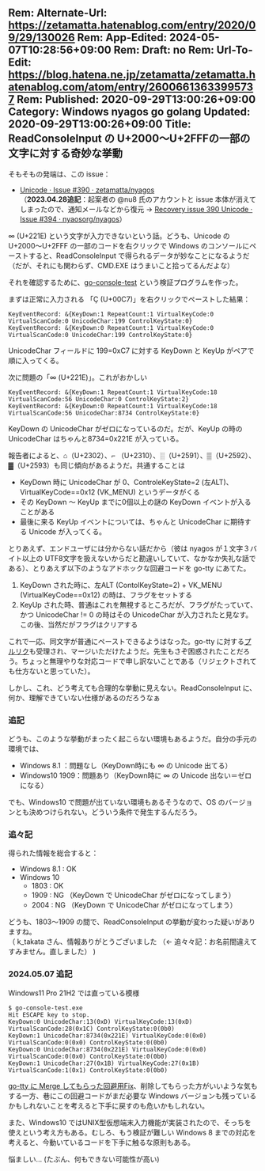 Rem: Alternate-Url: https://zetamatta.hatenablog.com/entry/2020/09/29/130026
Rem: App-Edited: 2024-05-07T10:28:56+09:00
Rem: Draft: no
Rem: Url-To-Edit: https://blog.hatena.ne.jp/zetamatta/zetamatta.hatenablog.com/atom/entry/26006613633995737
Rem: Published: 2020-09-29T13:00:26+09:00
Category: Windows nyagos go golang
Updated: 2020-09-29T13:00:26+09:00
Title: ReadConsoleInput の U+2000～U+2FFFの一部の文字に対する奇妙な挙動
---
そもそもの発端は、この issue：

* [Unicode · Issue #390 · zetamatta/nyagos](https://github.com/zetamatta/nyagos/issues/390)  
  （**2023.04.28追記**：起案者の @nu8 氏のアカウントと issue 本体が消えてしまったので、通知メールなどから復元 → [Recovery issue 390 Unicode · Issue #394 · nyaosorg/nyagos](https://github.com/nyaosorg/nyagos/issues/394)）

∞ (U+221E) という文字が入力できないという話。どうも、Unicode の U+2000～U+2FFF の一部のコードを右クリックで Windows のコンソールにペーストすると、ReadConsoleInput で得られるデータが妙なことになるようだ（だが、それにも関わらず、CMD.EXE はうまいこと拾ってるんだよな）

それを確認するために、[go-console-test](https://github.com/zetamatta/go-console-test) という検証プログラムを作った。

まずは正常に入力される 「Ç (U+00C7)」を右クリックでペーストした結果：

```
KeyEventRecord: &{KeyDown:1 RepeatCount:1 VirtualKeyCode:0 VirtualScanCode:0 UnicodeChar:199 ControlKeyState:0}
KeyEventRecord: &{KeyDown:0 RepeatCount:1 VirtualKeyCode:0 VirtualScanCode:0 UnicodeChar:199 ControlKeyState:0}
```

UnicodeChar フィールドに 199=0xC7 に対する KeyDown と KeyUp がペアで順に入ってくる。

次に問題の「∞ (U+221E)」。これがおかしい

```
KeyEventRecord: &{KeyDown:1 RepeatCount:1 VirtualKeyCode:18 VirtualScanCode:56 UnicodeChar:0 ControlKeyState:2}
KeyEventRecord: &{KeyDown:0 RepeatCount:1 VirtualKeyCode:18 VirtualScanCode:56 UnicodeChar:8734 ControlKeyState:0}
```

KeyDown の UnicodeChar がゼロになっているのだ。だが、KeyUp の時の UnicodeChar はちゃんと8734=0x221E が入っている。

報告者によると、⌂（U+2302）、⌐ （U+2310）、░（U+2591）、▒（U+2592）、▓（U+2593）も同じ傾向があるようだ。共通することは

* KeyDown 時に UnicodeChar が 0、ControleKeyState=2 (左ALT)、VirtualKeyCode==0x12 (VK_MENU) というデータがくる
* その KeyDown ～ KeyUp までに0個以上の謎の KeyDown イベントが入ることがある
* 最後に来る KeyUp イベントについては、ちゃんと UnicodeChar に期待する Unicode が入ってくる。

とりあえず、エンドユーザには分からない話だから（彼は nyagos が１文字３バイト以上の UTF8文字を扱えないからだと勘違いしていて、なかなか失礼な話である）、とりあえず以下のようなアドホックな回避コードを go-tty にあてた。

1. KeyDown された時に、左ALT (ContolKeyState=2) + VK_MENU (VirtualKeyCode==0x12) の時は、フラグをセットする
2. KeyUp された時、普通はこれを無視するところだが、フラグがたっていて、かつ UnicodeChar != 0 の時はその UnicodeChar が入力されたと見なす。この後、当然だがフラグはクリアする

これで一応、同文字が普通にペーストできるようはなった。go-tty に対する[プルリク](https://github.com/mattn/go-tty/pull/38)も受理され、マージいただけたようだ。先生もさぞ困惑されたことだろう。ちょっと無理やりな対応コードで申し訳ないことである（リジェクトされても仕方ないと思っていた）。

しかし、これ、どう考えても合理的な挙動に見えない。ReadConsoleInput に、何か、理解できていない仕様があるのだろうなぁ

### 追記

どうも、このような挙動がまったく起こらない環境もあるようだ。自分の手元の環境では、

* Windows 8.1 ：問題なし（KeyDown時にも ∞ の Unicode 出てる）
* Windows10 1909：問題あり（KeyDown時に ∞ の Unicode 出ない＝ゼロになる）

でも、Windows10 で問題が出ていない環境もあるそうなので、OS のバージョンとも決めつけられない。どういう条件で発生するんだろう。

### 追々記

得られた情報を総合すると：

* Windows 8.1 : OK
* Windows 10
    * 1803 : OK
    * 1909 : NG （KeyDown で UnicodeChar がゼロになってしまう）
    * 2004 : NG （KeyDown で UnicodeChar がゼロになってしまう）

どうも、1803～1909 の間で、ReadConsoleInput の挙動が変わった疑いがありますね。  
（ k\_takata さん、情報ありがとうございました （← 追々々記：お名前間違えてすみません。直しました） )

### 2024.05.07 追記

Windows11 Pro 21H2 では直っている模様

```
$ go-console-test.exe
Hit ESCAPE key to stop.
KeyDown:0 UnicodeChar:13(0xD) VirtualKeyCode:13(0xD) VirtualScanCode:28(0x1C) ControlKeyState:0(0b0)
KeyDown:1 UnicodeChar:8734(0x221E) VirtualKeyCode:0(0x0) VirtualScanCode:0(0x0) ControlKeyState:0(0b0)
KeyDown:0 UnicodeChar:8734(0x221E) VirtualKeyCode:0(0x0) VirtualScanCode:0(0x0) ControlKeyState:0(0b0)
KeyDown:1 UnicodeChar:27(0x1B) VirtualKeyCode:27(0x1B) VirtualScanCode:1(0x1) ControlKeyState:0(0b0)
```

[go-tty に Merge してもらった回避用Fix][PR]、削除してもらった方がいいような気もする一方、巷にこの回避コードがまだ必要な Windows バージョンも残っているかもしれないことを考えると下手に戻すのも危いかもしれない。

[PR]: https://github.com/mattn/go-tty/pull/38

また、Windows10 ではUNIX型仮想端末入力機能が実装されたので、そっちを使えという考え方もある。むしろ、もう検証が難しい Windows 8 までの対応を考えると、今動いているコードを下手に触るな原則もある。

悩ましい… (たぶん、何もできない可能性が高い)
